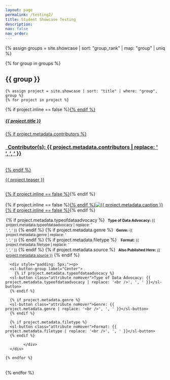 ```yaml
---
layout: page
permalink: /testing2/
title: Student Showcase Testing
description:
nav: false
nav_order: 
---
```


<style>
  hr.rounded {
  border-top: 5px solid #bbb;
  border-radius: 5px;
}

  sl-button.attribute::part(base) {
    border-radius: 0;
    background-color: #002868;
    color: white;
  }
  
  sl-button.attribute::part(base):hover {
    transform: scale(0) rotate(0deg);
  }

 .noHover{
    pointer-events: none;
 }
  
</style>
 
{% assign groups = site.showcase | sort: "group_rank" | map: "group" | uniq %} 

{% for group in groups %}

## {{ group }}

	{% assign project = site.showcase | sort: "title" | where: "group", group %}
	{% for project in project %}


<p>
    <div class="card {% if project.inline == false %}hoverable{% endif %}">
        <div class="row no-gutters">
            <div class="team col-sm-8 col-md-7">
                <div class="card-body">
                    {% if project.inline == false %}<a href="{{ project.url | relative_url }}">{% endif %}
                    <h5 class="card-title">{{ project.title }}</h5>
                    {% if project.metadata.contributors %}
			    <br><h3 class="card-text"><i class="fa-solid fa-people-group"></i><b>&nbsp; Contributor(s):</b> {{ project.metadata.contributors | replace: '<br />', ', ' }}</h3><br>
                    {% endif %}
                    <p class="card-text">
                        {{ project.teaser }}
			    <small><br><br></small>
                    </p>
                    {% if project.inline == false %}</a>{% endif %}
                </div></div>
		<div class="col-sm-4 col-md-5">
                <br>{% if project.inline == false %}<a href="{{ project.url | relative_url }}">{% endif %}<img src="{{ '/assets/img/' | append: project.metadata.image | relative_url }}" class="card-img img-fluid max-width: 80%" alt="{{ project.metadata.caption }}" />{% if project.inline == false %}</a>{% endif %}
                    <div class="card-body" style="margin: 2px;">
			<p class="card-text">
			{% if project.metadata.typeofdataadvocacy %}
                        <small class="test-muted"><i class="fa-solid fa-layer-group"></i><b>&nbsp; Type of Data Advocacy:</b> {{ project.metadata.typeofdataadvocacy | replace: '<br />', ', ' }}</small>
			{% endif %}
			{% if project.metadata.genre %}
			<small class="test-muted"><i class="fa-solid fa-bars-staggered"></i><b>&nbsp; Genre:</b> {{ project.metadata.genre | replace: '<br />', ', ' }}</small>
			{% endif %}
			{% if project.metadata.filetype %}
			<small class="test-muted">&nbsp;<i class="fa-solid fa-file"></i><b>&nbsp; Format:</b> {{ project.metadata.filetype | replace: '<br />', ', ' }}</small> 
			{% endif %}
			{% if project.metadata.source %}
			<small class="test-muted"><i class="fa-solid fa-link"></i><b>&nbsp; Also Published Here:</b> <a href="{{ project.metadata.source }}">{{ project.metadata.source }}</a></small>
			{% endif %}</p>
		    </div>
		</div>

      <div style="padding: 5px;"><p>
      <sl-button-group label="Center">
		{% if project.metadata.typeofdataadvocacy %}
      <sl-button class="attribute noHover">Type of Data Advocacy: {{ project.metadata.typeofdataadvocacy | replace: '<br />', ', ' }}</sl-button>
      {% endif %}
      
      {% if project.metadata.genre %}
      <sl-button class="attribute noHover">Genre: {{ project.metadata.genre | replace: '<br />', ', ' }}</sl-button>
      {% endif %}
      
      {% if project.metadata.filetype %}
      <sl-button class="attribute noHover">Format: {{ project.metadata.filetype | replace: '<br />', ', ' }}</sl-button>
      {% endif %}

</sl-button-group>
      </p>
      </div>
      
            </div>
      </div>
</p>

	{% endfor %}
<br>
{% endfor %}

